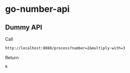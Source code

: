 # go-number-api

## Dummy API
Call
```txt
http://localhost:8080/process?number=2&multiply-with=3
```

Return
```
6
```